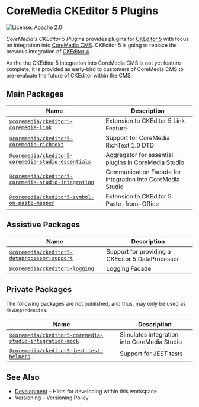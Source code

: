 # CoreMedia CKEditor 5 Plugins

![License: Apache 2.0][badge:license:Apache2]

_CoreMedia's CKEditor 5 Plugins_ provides plugins for [CKEditor 5][] with focus
on integration into [CoreMedia CMS][]. CKEditor 5 is going to replace the
previous integration of [CKEditor 4][].

As the the CKEditor 5 integration into CoreMedia CMS is not yet feature-complete,
it is provided as early-bird to customers of CoreMedia CMS to pre-evaluate the
future of CKEditor within the CMS.

## Main Packages

| Name                                                    | Description                                                |
| ------------------------------------------------------- | ---------------------------------------------------------- |
| [`@coremedia/ckeditor5-coremedia-link`][]               | Extension to CKEditor 5 Link Feature                       |
| [`@coremedia/ckeditor5-coremedia-richtext`][]           | Support for CoreMedia RichText 1.0 DTD                     |
| [`@coremedia/ckeditor5-coremedia-studio-essentials`][]  | Aggregator for essential plugins in CoreMedia Studio       |
| [`@coremedia/ckeditor5-coremedia-studio-integration`][] | Communication Facade for integration into CoreMedia Studio |
| [`@coremedia/ckeditor5-symbol-on-paste-mapper`][]       | Extension to CKEditor 5 Paste-from-Office                  |

## Assistive Packages

| Name                                             | Description                                      |
| ------------------------------------------------ | ------------------------------------------------ |
| [`@coremedia/ckeditor5-dataprocessor-support`][] | Support for providing a CKEditor 5 DataProcessor |
| [`@coremedia/ckeditor5-logging`][]               | Logging Facade                                   |

## Private Packages

The following packages are not published, and thus, may only be used as
`devDependencies`.

| Name                                                         | Description                                 |
| ------------------------------------------------------------ | ------------------------------------------- |
| [`@coremedia/ckeditor5-coremedia-studio-integration-mock`][] | Simulates integration into CoreMedia Studio |
| [`@coremedia/ckeditor5-jest-test-helpers`][]                 | Support for JEST tests |

## See Also

* [Development][] – Hints for developing within this workspace
* [Versioning][] – Versioning Policy

<!-- ===========================================================[References] -->

[`@coremedia/ckeditor5-coremedia-link`]: <./packages/ckeditor5-coremedia-link/>
[`@coremedia/ckeditor5-coremedia-richtext`]: <./packages/ckeditor5-coremedia-richtext/>
[`@coremedia/ckeditor5-coremedia-studio-essentials`]: <./packages/ckeditor5-coremedia-studio-essentials/>
[`@coremedia/ckeditor5-coremedia-studio-integration`]: <./packages/ckeditor5-coremedia-studio-integration/>
[`@coremedia/ckeditor5-coremedia-studio-integration-mock`]: <./packages/ckeditor5-coremedia-studio-integration-mock/>
[`@coremedia/ckeditor5-dataprocessor-support`]: <./packages/ckeditor5-dataprocessor-support/>
[`@coremedia/ckeditor5-jest-test-helpers`]: <./packages/ckeditor5-jest-test-helpers>
[`@coremedia/ckeditor5-logging`]: <./packages/ckeditor5-logging/>
[`@coremedia/ckeditor5-symbol-on-paste-mapper`]: <./packages/ckeditor5-symbol-on-paste-mapper/>
[badge:license:Apache2]: <https://img.shields.io/badge/license-Apache_2.0-blue?style=for-the-badge>
[CKEditor 4]: <https://ckeditor.com/ckeditor-4/> "CKEditor 4 | Visual Text Editor for HTML"
[CKEditor 5]: <https://ckeditor.com/ckeditor-5/> "CKEditor 5 | Powerful Framework with Modular Architecture"
[CoreMedia CMS]: <https://www.coremedia.com/> "Best-of-Breed Digital Experience Platform CoreMedia"
[Development]: <./DEVELOPMENT.md> "Hints for developing within this workspace"
[Versioning]: <./VERSIONING.md> "Versioning Policy"
